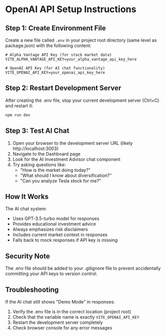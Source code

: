 # OpenAI API Setup Instructions

## Step 1: Create Environment File

Create a new file called `.env` in your project root directory (same level as package.json) with the following content:

```env
# Alpha Vantage API Key (for stock market data)
VITE_ALPHA_VANTAGE_API_KEY=your_alpha_vantage_api_key_here

# OpenAI API Key (for AI chat functionality)
VITE_OPENAI_API_KEY=your_openai_api_key_here 
```

## Step 2: Restart Development Server

After creating the .env file, stop your current development server (Ctrl+C) and restart it:

```bash
npm run dev
```

## Step 3: Test AI Chat

1. Open your browser to the development server URL (likely http://localhost:3003)
2. Navigate to the Dashboard page
3. Look for the AI Investment Advisor chat component
4. Try asking questions like:
   - "How is the market doing today?"
   - "What should I know about diversification?"
   - "Can you analyze Tesla stock for me?"

## How It Works

The AI chat system:
- Uses GPT-3.5-turbo model for responses
- Provides educational investment advice
- Always emphasizes risk disclaimers
- Includes current market context in responses
- Falls back to mock responses if API key is missing

## Security Note

The .env file should be added to your .gitignore file to prevent accidentally committing your API keys to version control.

## Troubleshooting

If the AI chat still shows "Demo Mode" in responses:
1. Verify the .env file is in the correct location (project root)
2. Check that the variable name is exactly `VITE_OPENAI_API_KEY`
3. Restart the development server completely
4. Check browser console for any error messages 